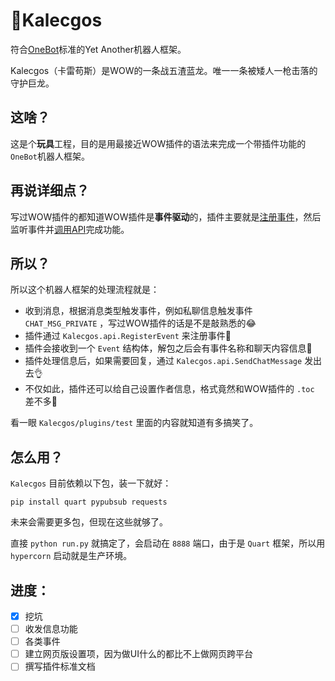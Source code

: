 # 🐉Kalecgos

符合[OneBot](https://github.com/howmanybots/onebot)标准的Yet Another机器人框架。

Kalecgos（卡雷苟斯）是WOW的一条战五渣蓝龙。唯一一条被矮人一枪击落的守护巨龙。

**这啥？**
------

这是个**玩具**工程，目的是用最接近WOW插件的语法来完成一个带插件功能的`OneBot`机器人框架。

**再说详细点？**
------

写过WOW插件的都知道WOW插件是**事件驱动**的，插件主要就是[注册事件](https://wow.gamepedia.com/API_Frame_RegisterEvent)，然后监听事件并[调用API](https://wow.gamepedia.com/World_of_Warcraft_API)完成功能。

**所以？**
------

所以这个机器人框架的处理流程就是：

* 收到消息，根据消息类型触发事件，例如私聊信息触发事件 `CHAT_MSG_PRIVATE` ，写过WOW插件的话是不是敲熟悉的😂
* 插件通过 `Kalecgos.api.RegisterEvent` 来注册事件🤣
* 插件会接收到一个 `Event` 结构体，解包之后会有事件名称和聊天内容信息🤯
* 插件处理信息后，如果需要回复，通过 `Kalecgos.api.SendChatMessage` 发出去👌
* 不仅如此，插件还可以给自己设置作者信息，格式竟然和WOW插件的 `.toc` 差不多🤑

看一眼 `Kalecgos/plugins/test` 里面的内容就知道有多搞笑了。

**怎么用？**
------

`Kalecgos` 目前依赖以下包，装一下就好：

`pip install quart pypubsub requests`

未来会需要更多包，但现在这些就够了。

直接 `python run.py` 就搞定了，会启动在 `8888` 端口，由于是 `Quart` 框架，所以用 `hypercorn` 启动就是生产环境。

**进度：**
------
- [X] 挖坑
- [ ] 收发信息功能
- [ ] 各类事件
- [ ] 建立网页版设置项，因为做UI什么的都比不上做网页跨平台
- [ ] 撰写插件标准文档